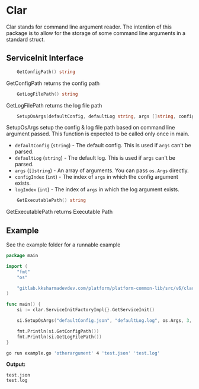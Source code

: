 # Clar

Clar stands for command line argument reader. The intention of this package is to allow for the storage of some command line arguments in a standard struct. 

## ServiceInit Interface
```go	
	GetConfigPath() string
```
GetConfigPath returns the config path

```go    
	GetLogFilePath() string
```
GetLogFilePath returns the log file path

```go	
	SetupOsArgs(defaultConfig, defaultLog string, args []string, configIdex, logIndex int)
```
SetupOsArgs setup the config & log file path based on command line argument passed. This function is expected to be called only once in main.
- `defaultConfig` (`string`) - The default config. This is used if `args` can't be parsed.
- `defaultLog` (`string`) - The default log. This is used if `args` can't be parsed.
- `args` (`[]string`) - An array of arguments. You can pass `os.Args` directly.
- `configIndex` (`int`) - The index of `args` in which the config argument exists.
- `logIndex` (`int`) - The index of `args` in which the log argument exists.

```go
	GetExecutablePath() string
```
GetExecutablePath returns Executable Path

## Example 
See the example folder for a runnable example
```go
package main

import (
	"fmt"
	"os"

	"gitlab.kksharmadevdev.com/platform/platform-common-lib/src/v6/clar"
)

func main() {
	si := clar.ServiceInitFactoryImpl{}.GetServiceInit()

	si.SetupOsArgs("defaultConfig.json", "defaultLog.log", os.Args, 3, 4)

	fmt.Println(si.GetConfigPath())
	fmt.Println(si.GetLogFilePath())
}
```
``` bash
go run example.go 'otherargument' 4 'test.json' 'test.log'
```

**Output:**
```
test.json
test.log
```